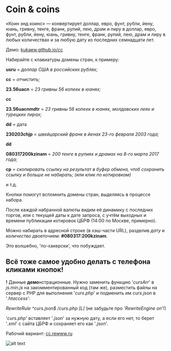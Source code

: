 # Coin & coins
«Коин энд коинс» — конвертирует доллар, евро, фунт, рубли, йену, юань, гривну, тенге, франк, рупий, лею, драм и лиру в доллар, евро, фунт, рубли, йену, юань, гривну, тенге, франк, рупий, лею, драм и лиру в любых количествах и за любую дату из последних семнадцати лет.

Демо: [kukaew.github.io/cc](https://kukaew.github.io/cc/)

Набирайте с клавиатуры домены стран, к примеру: 

  **usru** = *доллар США в российских рублях;*
  
  **cc** = *отчистить;*
  
  **23.56uacn** = *23 гривны 56 копеек в юанях;*
  
  **сс**
  
  **23.56uacnmdtr** = *23 гривны 56 копеек в юанях, молдавских леях и турецких лирах;*
  
  **dd** = дата
  
  **230203chjp** = *швейцарский франк в йенах 23-го февраля 2003 года;*
  
  **dd**
  
  **080317200kzinam** = *200 тенге в рупиях и драмах на 8-го марта 2017 года;*
  
  **cp** = *скопировать ссылку на результат в буфер обмена, чтоб сохранить ссылку и больше не набирать; (или клик по котировкам)* 
  
  и т.д.
  
Кнопки помогут вспомнить домены стран, выделяясь в процессе набора.

После каждой набранной валюты видим её динамику с последних торгов, или с текущей даты к дате запроса, с учтём выходных и времени публикации котировок ЦБРФ (14:00 по Москве, примерно).

Можно набирать в адресной строке (в хэш-части URL), разделив *дату* и *количество* двоеточием: **#080317:200kzinam**.
 
Это волшебно, 'по-хакерски', что побуждает.

## Всё тоже самое удобно делать с телефона кликами кнопок!

**!** Данные **демо**нстрационные. Нужно заменить функцию '*cursArr*' в *js.min.js* на закомментированный код (там же), разместить файлы на сервер с PHP для выполнения '*curs.php*' и подменить им *curs.json* в '*.htaccess*':

 *RewriteRule ^curs\.json$ /curs.php [L]* (не забудьте про '*RewriteEngine on*'!)
 
'*curs.php*' вставляет '*.json*' за нужную дату, а если его нет, то берет '*.xml*' с сайта ЦБРФ и сохраняет его как '*.json*'.

Рабочий вариант: [cc.rewww.ru](http://cc.rewww.ru/)

![alt text](https://raw.githubusercontent.com/kukaew/cv/master/cover.png)
